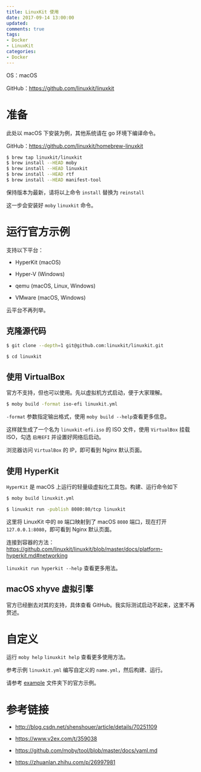 ```yaml
---
title: LinuxKit 使用
date: 2017-09-14 13:00:00
updated:
comments: true
tags:
- Docker
- LinuxKit
categories:
- Docker
---
```


OS：macOS

GitHub：https://github.com/linuxkit/linuxkit

<!--more-->

# 准备

此处以 macOS 下安装为例，其他系统请在 go 环境下编译命令。

GitHub：https://github.com/linuxkit/homebrew-linuxkit

```bash
$ brew tap linuxkit/linuxkit
$ brew install --HEAD moby
$ brew install --HEAD linuxkit
$ brew install --HEAD rtf
$ brew install --HEAD manifest-tool
```

保持版本为最新，请将以上命令 `install` 替换为 `reinstall`

这一步会安装好 `moby` `linuxkit` 命令。

# 运行官方示例

支持以下平台：

* HyperKit (macOS)

* Hyper-V (Windows)

* qemu (macOS, Linux, Windows)

* VMware (macOS, Windows)

云平台不再列举。


## 克隆源代码

```bash
$ git clone --depth=1 git@github.com:linuxkit/linuxkit.git

$ cd linuxkit
```

## 使用 VirtualBox

官方不支持，但也可以使用。先以虚拟机方式启动，便于大家理解。

```bash
$ moby build -format iso-efi linuxkit.yml
```

`-format` 参数指定输出格式，使用 `moby build --help`查看更多信息。

这样就生成了一个名为 `linuxkit-efi.iso` 的 ISO 文件，使用 `VirtualBox` 挂载 ISO，勾选 `启用EFI` 并设置好网络后启动。

浏览器访问 `VirtualBox` 的 IP，即可看到 Nginx 默认页面。

## 使用 HyperKit

`HyperKit` 是 macOS 上运行的轻量级虚拟化工具包。构建、运行命令如下

```bash
$ moby build linuxkit.yml

$ linuxkit run -publish 8080:80/tcp linuxkit
```

这里将 LinuxKit 中的 `80` 端口映射到了 macOS `8080` 端口，现在打开 `127.0.0.1:8080`，即可看到 Nginx 默认页面。

连接到容器的方法：https://github.com/linuxkit/linuxkit/blob/master/docs/platform-hyperkit.md#networking

`linuxkit run hyperkit --help` 查看更多用法。

## macOS xhyve 虚拟引擎

官方已经删去对其的支持，具体查看 GitHub。我实际测试启动不起来，这里不再赘述。

# 自定义

运行 `moby help` `linuxkit help` 查看更多使用方法。

参考示例 `linuxkit.yml` 编写自定义的 `name.yml`，然后构建、运行。

请参考 [example](https://github.com/linuxkit/linuxkit/tree/master/examples) 文件夹下的官方示例。

# 参考链接

* http://blog.csdn.net/shenshouer/article/details/70251109

* https://www.v2ex.com/t/359038

* https://github.com/moby/tool/blob/master/docs/yaml.md

* https://zhuanlan.zhihu.com/p/26997981
